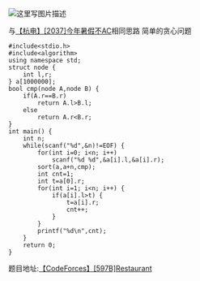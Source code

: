 ![这里写图片描述](http://img.blog.csdn.net/20160721155856733)

与[【杭电】[2037]今年暑假不AC](http://blog.csdn.net/u011493189/article/details/50373852)相同思路
简单的贪心问题

```
#include<stdio.h>
#include<algorithm>
using namespace std;
struct node {
	int l,r;
} a[1000000];
bool cmp(node A,node B) {
	if(A.r==B.r)
		return A.l>B.l;
	else
		return A.r<B.r;
}
int main() {
	int n;
	while(scanf("%d",&n)!=EOF) {
		for(int i=0; i<n; i++)
			scanf("%d %d",&a[i].l,&a[i].r);
		sort(a,a+n,cmp);
		int cnt=1;
		int t=a[0].r;
		for(int i=1; i<n; i++) {
			if(a[i].l>t) {
				t=a[i].r;
				cnt++;
			}
		}
		printf("%d\n",cnt);
	}
	return 0;
}

```

题目地址:[【CodeForces】[597B]Restaurant](http://codeforces.com/problemset/problem/597/B)